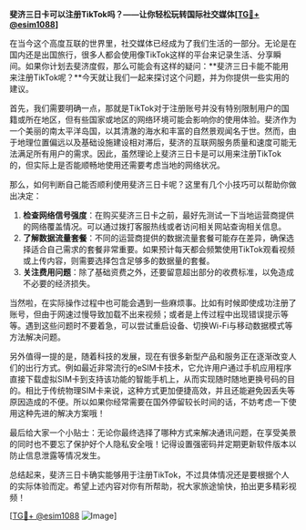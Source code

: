 **斐济三日卡可以注册TikTok吗？——让你轻松玩转国际社交媒体[[TG💪+ @esim1088](https://t.me/s/esim1088)]**

在当今这个高度互联的世界里，社交媒体已经成为了我们生活的一部分。无论是在国内还是出国旅行，很多人都会使用像TikTok这样的平台来记录生活、分享瞬间。如果你计划去斐济度假，那么可能会有这样的疑问：**斐济三日卡能不能用来注册TikTok呢？**今天就让我们一起来探讨这个问题，并为你提供一些实用的建议。

首先，我们需要明确一点，那就是TikTok对于注册账号并没有特别限制用户的国籍或所在地区，但有些国家或地区的网络环境可能会影响你的使用体验。斐济作为一个美丽的南太平洋岛国，以其清澈的海水和丰富的自然景观闻名于世。然而，由于地理位置偏远以及基础设施建设相对滞后，斐济的互联网服务质量和速度可能无法满足所有用户的需求。因此，虽然理论上斐济三日卡是可以用来注册TikTok的，但实际上是否能顺畅地使用还需要考虑当地的网络状况。

那么，如何判断自己能否顺利使用斐济三日卡呢？这里有几个小技巧可以帮助你做出决定：

1. **检查网络信号强度**：在购买斐济三日卡之前，最好先测试一下当地运营商提供的网络覆盖情况。可以通过拨打客服热线或者访问相关网站查询相关信息。
2. **了解数据流量套餐**：不同的运营商提供的数据流量套餐可能存在差异，确保选择适合自己需求的套餐非常重要。如果预计每天都会频繁使用TikTok观看视频或上传内容，则需要选择包含足够多的数据量的套餐。
3. **关注费用问题**：除了基础资费之外，还要留意超出部分的收费标准，以免造成不必要的经济损失。

当然啦，在实际操作过程中也可能会遇到一些麻烦事。比如有时候即使成功注册了账号，但由于网速过慢导致加载不出来视频；或者是上传过程中出现错误提示等等。遇到这些问题时不要着急，可以尝试重启设备、切换Wi-Fi与移动数据模式等方法解决问题。

另外值得一提的是，随着科技的发展，现在有很多新型产品和服务正在逐渐改变人们的出行方式。例如最近非常流行的eSIM卡技术，它允许用户通过手机应用程序直接下载虚拟SIM卡到支持该功能的智能手机上，从而实现随时随地更换号码的目的。相比于传统物理SIM卡来说，这种方式更加便捷高效，并且还能避免因丢失等原因造成的不便。所以如果你经常需要在国外停留较长时间的话，不妨考虑一下使用这种先进的解决方案哦！

最后给大家一个小贴士：无论你最终选择了哪种方式来解决通讯问题，在享受美景的同时也不要忘了保护好个人隐私安全哦！记得设置强密码并定期更新软件版本以防止信息泄露等情况发生。

总结起来，斐济三日卡确实能够用于注册TikTok，不过具体情况还是要根据个人的实际体验而定。希望上述内容对你有所帮助，祝大家旅途愉快，拍出更多精彩视频！

[[TG💪+ @esim1088](https://t.me/s/esim1088) ![Image](https://i.postimg.cc/4NQfJmqS/Snipaste-2025-05-13-00-14-12.png)]